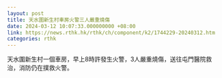 ```yaml
---
layout: post
title: 天水圍新生村車房火警三人嚴重燒傷
date: 2024-03-12 10:07:33.000000000 +08:00
link: https://news.rthk.hk/rthk/ch/component/k2/1744229-20240312.htm
categories: rthk
---
```


天水圍新生村一個車房，早上8時許發生火警，3人嚴重燒傷，送往屯門醫院救治，消防仍在撲救火警。
